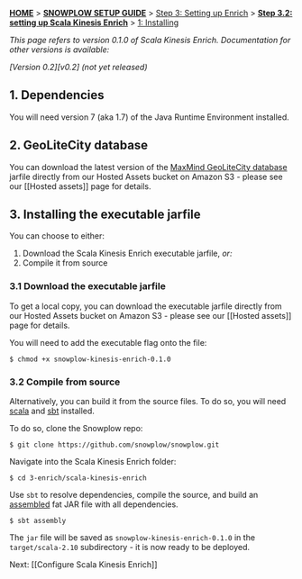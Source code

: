 <a name="top" />

[**HOME**](Home) > [**SNOWPLOW SETUP GUIDE**](Setting-up-Snowplow) > [Step 3: Setting up Enrich](Setting-up-enrich) > [**Step 3.2: setting up Scala Kinesis Enrich**](Setting-up-Scala-Kinesis-Enrich) > [1: Installing ](Install-Scala-Kinesis-Enrich)

*This page refers to version 0.1.0 of Scala Kinesis Enrich. Documentation for other versions is available:*

*[Version 0.2][v0.2] (not yet released)*

## 1. Dependencies

You will need version 7 (aka 1.7) of the Java Runtime Environment installed.

## 2. GeoLiteCity database

You can download the latest version of the [MaxMind GeoLiteCity database][geolite] jarfile directly from our Hosted Assets bucket on Amazon S3 - please see our [[Hosted assets]] page for details.

## 3. Installing the executable jarfile

You can choose to either:

1. Download the Scala Kinesis Enrich executable jarfile, _or:_
2. Compile it from source

### 3.1 Download the executable jarfile

To get a local copy, you can download the executable jarfile directly from our Hosted Assets bucket on Amazon S3 - please see our [[Hosted assets]] page for details.

You will need to add the executable flag onto the file:

    $ chmod +x snowplow-kinesis-enrich-0.1.0

### 3.2 Compile from source

Alternatively, you can build it from the source files. To do so, you will need [scala][scala] and [sbt][sbt] installed. 

To do so, clone the Snowplow repo:

	$ git clone https://github.com/snowplow/snowplow.git

Navigate into the Scala Kinesis Enrich folder:

	$ cd 3-enrich/scala-kinesis-enrich

Use `sbt` to resolve dependencies, compile the source, and build an [assembled][assembly] fat JAR file with all dependencies.

	$ sbt assembly

The `jar` file will be saved as `snowplow-kinesis-enrich-0.1.0` in the `target/scala-2.10` subdirectory - it is now ready to be deployed.

Next: [[Configure Scala Kinesis Enrich]]

[scala]: http://scala-lang.org/
[sbt]: http://www.scala-sbt.org/
[assembly]: https://github.com/softprops/assembly-sbt

[geolite]: http://dev.maxmind.com/geoip/legacy/geolite/?rld=snowplow
[v0.1]: https://github.com/snowplow/snowplow/wiki/Install-Scala-Kinesis-Enrich
